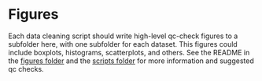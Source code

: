# Figures

Each data cleaning script should write high-level qc-check figures to a subfolder here, with one subfolder for each dataset. This figures could include boxplots, histograms, scatterplots, and others. See the README in the [figures folder](figures/README.md) and the [scripts folder](scripts/README.md) for more information and suggested qc checks.

